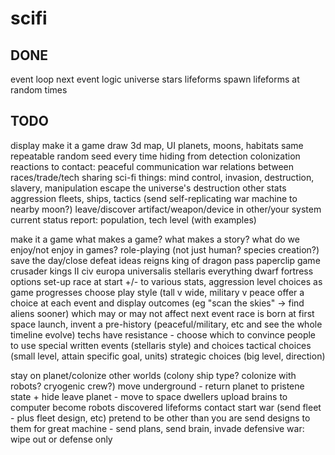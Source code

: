 # scifi

## DONE

event loop
next event logic
universe
stars
lifeforms
spawn lifeforms at random times


## TODO

display
make it a game
draw 3d map, UI
planets, moons, habitats
same repeatable random seed every time
hiding from detection
colonization
reactions to contact:
    peaceful
    communication
    war
    relations between races/trade/tech sharing
    sci-fi things: mind control, invasion, destruction, slavery, manipulation
escape the universe's destruction
other stats
    aggression
fleets, ships, tactics (send self-replicating war machine to nearby moon?)
leave/discover artifact/weapon/device in other/your system
current status report:
    population, tech level (with examples)



make it a game
    what makes a game?
    what makes a story?
    what do we enjoy/not enjoy in games?
    role-playing (not just human? species creation?)
    save the day/close defeat
ideas
    reigns
    king of dragon pass
    paperclip game
    crusader kings II
    civ
    europa universalis
    stellaris
    everything
    dwarf fortress
options
    set-up race at start +/- to various stats, aggression level
    choices as game progresses
    choose play style (tall v wide, military v peace
    offer a choice at each event and display outcomes (eg "scan the skies" -> find aliens sooner) which may or may not affect next event
    race is born at first space launch, invent a pre-history (peaceful/military, etc and see the whole timeline evolve)
    techs have resistance - choose which to convince people to use
    special written events (stellaris style) and choices
    tactical choices (small level, attain specific goal, units)
    strategic choices (big level, direction)


stay on planet/colonize other worlds (colony ship type? colonize with robots? cryogenic crew?)
    move underground - return planet to pristene state + hide
    leave planet - move to space dwellers
upload brains to computer
become robots
discovered lifeforms
    contact
    start war (send fleet - plus fleet design, etc)
    pretend to be other than you are
    send designs to them for great machine - send plans, send brain, invade
defensive war: wipe out or defense only

